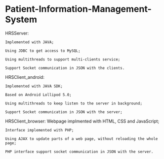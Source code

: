 # Patient-Information-Management-System
HRSServer:

	Implemented with JAVA;
	
	Using JDBC to get access to MySQL;
	
	Using multithreads to support multi-clients service;
	
	Support Socket communication in JSON with the clients.

HRSClient_android:

	Implemented with JAVA SDK;
	
	Based on Android Lollipod 5.0;
	
	Using multithreads to keep listen to the server in background;
	
	Support Socket communication in JSON with the server;

HRSClient_browser:
	Webpage implmented with HTML, CSS and JavaScript;
	
	Interface implemented with PHP;
	
	Using AJAX to update parts of a web page, without reloading the whole page;
	
	PHP interface support socket communication in JSON with the server.
	

